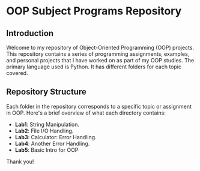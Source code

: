 # OOP Subject Programs Repository

## Introduction
Welcome to my repository of Object-Oriented Programming (OOP) projects. This repository contains a series of programming assignments, examples, and personal projects that I have worked on as part of my OOP studies. The primary language used is Python. It has different folders for each topic covered.

## Repository Structure
Each folder in the repository corresponds to a specific topic or assignment in OOP. Here's a brief overview of what each directory contains:

- **Lab1**: String Manipulation.
- **Lab2**: File I/O Handling.
- **Lab3**: Calculator: Error Handling.
- **Lab4**: Another Error Handling.
- **Lab5**: Basic Intro for OOP

Thank you!
